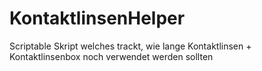 # KontaktlinsenHelper
Scriptable Skript welches trackt, wie lange Kontaktlinsen + Kontaktlinsenbox noch verwendet werden sollten

